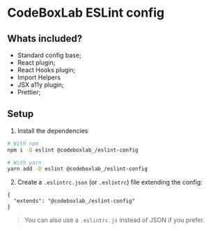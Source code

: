 # CodeBoxLab ESLint config

## Whats included?

- Standard config base;
- React plugin;
- React Hooks plugin;
- Import Helpers
- JSX a11y plugin;
- Prettier;

## Setup

1. Install the dependencies

```bash
# With npm
npm i -D eslint @codeboxlab_/eslint-config

# With yarn
yarn add -D eslint @codeboxlab_/eslint-config
```

2. Create a `.eslintrc.json` (or `.eslintrc`) file extending the config:

```
{
  "extends": "@codeboxlab_/eslint-config"
}
```

> You can also use a `.eslintrc.js` instead of JSON if you prefer.
